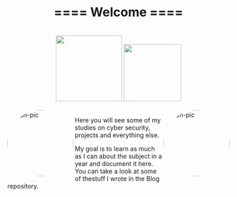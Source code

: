 <h1 align="center">==== Welcome ====</h1>

<div style="display: inline_block" align="center"> <br>
  <img height="150em" src="https://github-readme-stats.vercel.app/api?username=AotoKobayashi&show_icons=true&theme=codeSTACKr&hide=prs,issues">
  <img height="130em" src="https://github-readme-stats.vercel.app/api/top-langs/?username=AotoKobayashi&layout=compact&theme=codeSTACKr">
</div>

<br>

<div style="display: inline_block">
  <img align="left" alt="Dan-pic" height="150" style="border-radius: 90px;" src="https://i.pinimg.com/564x/a0/ca/61/a0ca61b9b6f38005cd0424fe6cb20d24.jpg">
  <img align="right" alt="Dan-pic" height="150" style="border-radius: 90px;" src="https://i.pinimg.com/originals/0e/04/3c/0e043c83e0a7ea2919ebd0a925efe2c3.jpg">
</div>

<div width="180em">
  <p>Here you will see some of my studies on cyber security, projects and everything else.</p>
  <p>My goal is to learn as much as I can about the subject in a year and document it here. You can take a look at some of thestuff I wrote in the Blog repository.</p>
</div>
